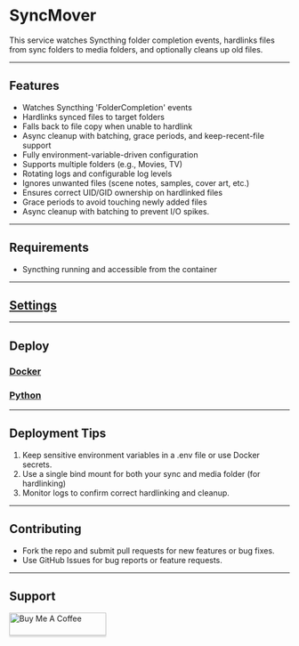 # SyncMover

This service watches Syncthing folder completion events, hardlinks files from sync folders to media folders, and optionally cleans up old files.

---

## Features

- Watches Syncthing 'FolderCompletion' events
- Hardlinks synced files to target folders
- Falls back to file copy when unable to hardlink
- Async cleanup with batching, grace periods, and keep-recent-file support
- Fully environment-variable-driven configuration
- Supports multiple folders (e.g., Movies, TV)
- Rotating logs and configurable log levels
- Ignores unwanted files (scene notes, samples, cover art, etc.)
- Ensures correct UID/GID ownership on hardlinked files
- Grace periods to avoid touching newly added files
- Async cleanup with batching to prevent I/O spikes.

---

## Requirements
- Syncthing running and accessible from the container  

---

## [Settings](SETTINGS.md)

---

## Deploy

### [Docker](DOCKER.md) ###

### [Python](PYTHON.md) ###

---

## Deployment Tips
1. Keep sensitive environment variables in a .env file or use Docker secrets.
2. Use a single bind mount for both your sync and media folder (for hardlinking)
3. Monitor logs to confirm correct hardlinking and cleanup.

---

## Contributing
- Fork the repo and submit pull requests for new features or bug fixes.
- Use GitHub Issues for bug reports or feature requests.

---

## Support

<a href="https://buymeacoffee.com/lebowski89" target="_blank"><img src="https://www.buymeacoffee.com/assets/img/custom_images/orange_img.png" alt="Buy Me A Coffee" style="height: 41px !important;width: 174px !important;box-shadow: 0px 3px 2px 0px rgba(190, 190, 190, 0.5) !important;-webkit-box-shadow: 0px 3px 2px 0px rgba(190, 190, 190, 0.5) !important;" ></a>